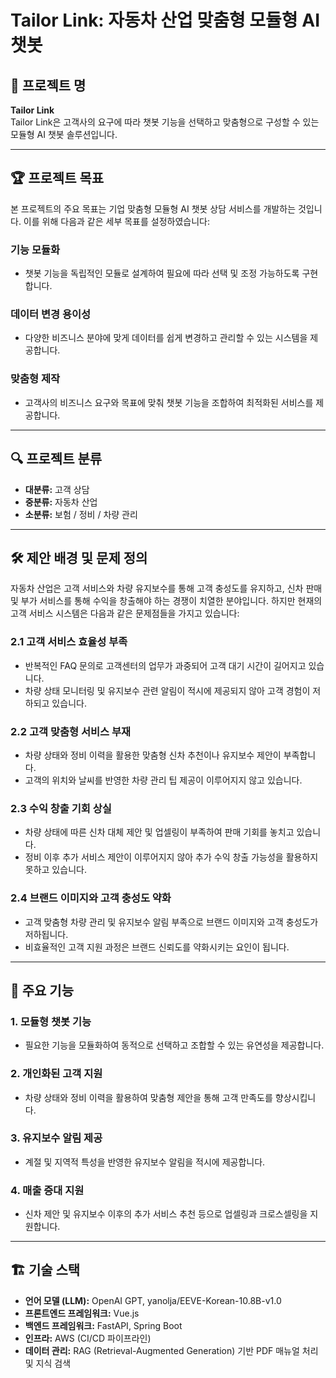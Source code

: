 # Tailor Link: 자동차 산업 맞춤형 모듈형 AI 챗봇

## 📌 프로젝트 명
**Tailor Link**  
Tailor Link은 고객사의 요구에 따라 챗봇 기능을 선택하고 맞춤형으로 구성할 수 있는 모듈형 AI 챗봇 솔루션입니다.

---

## 🏆 프로젝트 목표
본 프로젝트의 주요 목표는 기업 맞춤형 모듈형 AI 챗봇 상담 서비스를 개발하는 것입니다. 이를 위해 다음과 같은 세부 목표를 설정하였습니다:

### 기능 모듈화
- 챗봇 기능을 독립적인 모듈로 설계하여 필요에 따라 선택 및 조정 가능하도록 구현합니다.

### 데이터 변경 용이성
- 다양한 비즈니스 분야에 맞게 데이터를 쉽게 변경하고 관리할 수 있는 시스템을 제공합니다.

### 맞춤형 제작
- 고객사의 비즈니스 요구와 목표에 맞춰 챗봇 기능을 조합하여 최적화된 서비스를 제공합니다.

---

## 🔍 프로젝트 분류
- **대분류:** 고객 상담  
- **중분류:** 자동차 산업  
- **소분류:** 보험 / 정비 / 차량 관리  

---

## 🛠️ 제안 배경 및 문제 정의

자동차 산업은 고객 서비스와 차량 유지보수를 통해 고객 충성도를 유지하고, 신차 판매 및 부가 서비스를 통해 수익을 창출해야 하는 경쟁이 치열한 분야입니다. 하지만 현재의 고객 서비스 시스템은 다음과 같은 문제점들을 가지고 있습니다:

### 2.1 고객 서비스 효율성 부족
- 반복적인 FAQ 문의로 고객센터의 업무가 과중되어 고객 대기 시간이 길어지고 있습니다.
- 차량 상태 모니터링 및 유지보수 관련 알림이 적시에 제공되지 않아 고객 경험이 저하되고 있습니다.

### 2.2 고객 맞춤형 서비스 부재
- 차량 상태와 정비 이력을 활용한 맞춤형 신차 추천이나 유지보수 제안이 부족합니다.
- 고객의 위치와 날씨를 반영한 차량 관리 팁 제공이 이루어지지 않고 있습니다.

### 2.3 수익 창출 기회 상실
- 차량 상태에 따른 신차 대체 제안 및 업셀링이 부족하여 판매 기회를 놓치고 있습니다.
- 정비 이후 추가 서비스 제안이 이루어지지 않아 추가 수익 창출 가능성을 활용하지 못하고 있습니다.

### 2.4 브랜드 이미지와 고객 충성도 약화
- 고객 맞춤형 차량 관리 및 유지보수 알림 부족으로 브랜드 이미지와 고객 충성도가 저하됩니다.
- 비효율적인 고객 지원 과정은 브랜드 신뢰도를 약화시키는 요인이 됩니다.

---

## 🚀 주요 기능

### 1. 모듈형 챗봇 기능
- 필요한 기능을 모듈화하여 동적으로 선택하고 조합할 수 있는 유연성을 제공합니다.

### 2. 개인화된 고객 지원
- 차량 상태와 정비 이력을 활용하여 맞춤형 제안을 통해 고객 만족도를 향상시킵니다.

### 3. 유지보수 알림 제공
- 계절 및 지역적 특성을 반영한 유지보수 알림을 적시에 제공합니다.

### 4. 매출 증대 지원
- 신차 제안 및 유지보수 이후의 추가 서비스 추천 등으로 업셀링과 크로스셀링을 지원합니다.


---

## 🏗️ 기술 스택

- **언어 모델 (LLM):** OpenAI GPT, yanolja/EEVE-Korean-10.8B-v1.0  
- **프론트엔드 프레임워크:** Vue.js  
- **백엔드 프레임워크:** FastAPI, Spring Boot  
- **인프라:** AWS (CI/CD 파이프라인)  
- **데이터 관리:** RAG (Retrieval-Augmented Generation) 기반 PDF 매뉴얼 처리 및 지식 검색
